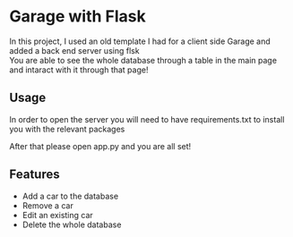 # Garage with Flask
<p>In this project, I used an old template I had for a client side Garage and added a back end server using flsk<br>
You are able to see the whole database through a table in the main page and intaract with it through that page!</p>

## Usage
In order to open the server you will need to have requirements.txt to install you with the relevant packages

After that please open app.py and you are all set!

## Features 
- Add a car to the database
- Remove a car
- Edit an existing car
- Delete the whole database

